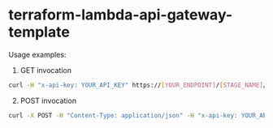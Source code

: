 # terraform-lambda-api-gateway-template

Usage examples:

1. GET invocation
```bash
curl -H "x-api-key: YOUR_API_KEY" https://[YOUR_ENDPOINT]/[STAGE_NAME]/resource
```

2. POST invocation
```bash
curl -X POST -H "Content-Type: application/json" -H "x-api-key: YOUR_API_KEY" -d '{"key1":"value1","key2":"value2"}' https://[YOUR_ENDPOINT]/[STAGE_NAME]/resource
```